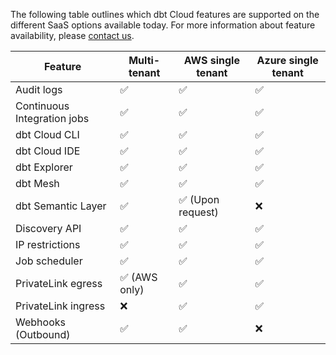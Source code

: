 The following table outlines which dbt Cloud features are supported on the different SaaS options available today. For more information about feature availability, please [contact us](https://www.getdbt.com/contact/).

| Feature                       | Multi-tenant | AWS single tenant     | Azure single tenant  |
|-------------------------------|--------------|-----------------------|----------------------|
| Audit logs                    | ✅           | ✅                     | ✅                  |  
| Continuous Integration jobs   | ✅           | ✅                     | ✅                  |
| dbt Cloud CLI                 | ✅           | ✅                     | ✅                  |
| dbt Cloud IDE                 | ✅           | ✅                     | ✅                  |
| dbt Explorer                  | ✅           | ✅                     | ✅                  |
| dbt Mesh                      | ✅           | ✅                     | ✅                  |
| dbt Semantic Layer            | ✅           | ✅ (Upon request)      | ❌                  |
| Discovery API                 | ✅           | ✅                     | ✅                  |  
| IP restrictions               | ✅           | ✅                     | ✅                  |
| Job scheduler                 | ✅           | ✅                     | ✅                  |
| PrivateLink egress            | ✅ (AWS only)| ✅                     | ✅                  |
| PrivateLink ingress           | ❌           | ✅                     | ✅                  |
| Webhooks (Outbound)           | ✅           | ✅                     | ❌                  |
